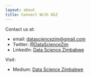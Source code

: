 ```yaml
---
layout: about
title: Connect With DSZ
---
```



Contact us at:

+ email: datasciencezim@gmail.com 
+ Twitter: [@DataScienceZim](https://twitter.com/DataScienceZim)
+ LinkedIn: [Data Science Zimbabwe](https://www.linkedin.com/company/data-science-zimbabwe/)

Visit:
+ Medium: [Data Science Zimbabwe](https://medium.com/@datasciencezim)



